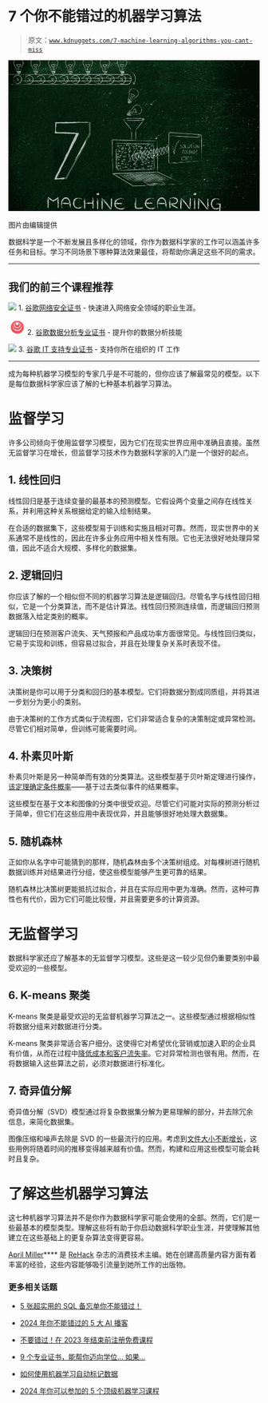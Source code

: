 # 7 个你不能错过的机器学习算法

> 原文：[`www.kdnuggets.com/7-machine-learning-algorithms-you-cant-miss`](https://www.kdnuggets.com/7-machine-learning-algorithms-you-cant-miss)

![7 个你不能错过的机器学习算法](img/b5b53aae77d873680c1923cb74073127.png)

图片由编辑提供

数据科学是一个不断发展且多样化的领域，你作为数据科学家的工作可以涵盖许多任务和目标。学习不同场景下哪种算法效果最佳，将帮助你满足这些不同的需求。

* * *

## 我们的前三个课程推荐

![](img/0244c01ba9267c002ef39d4907e0b8fb.png) 1\. [谷歌网络安全证书](https://www.kdnuggets.com/google-cybersecurity) - 快速进入网络安全领域的职业生涯。

![](img/e225c49c3c91745821c8c0368bf04711.png) 2\. [谷歌数据分析专业证书](https://www.kdnuggets.com/google-data-analytics) - 提升你的数据分析技能

![](img/0244c01ba9267c002ef39d4907e0b8fb.png) 3\. [谷歌 IT 支持专业证书](https://www.kdnuggets.com/google-itsupport) - 支持你所在组织的 IT 工作

* * *

成为每种机器学习模型的专家几乎是不可能的，但你应该了解最常见的模型。以下是每位数据科学家应该了解的七种基本机器学习算法。

# 监督学习

许多公司倾向于使用监督学习模型，因为它们在现实世界应用中准确且直接。虽然无监督学习在增长，但监督学习技术作为数据科学家的入门是一个很好的起点。

## 1\. 线性回归

线性回归是基于连续变量的最基本的预测模型。它假设两个变量之间存在线性关系，并利用这种关系根据给定的输入绘制结果。

在合适的数据集下，这些模型易于训练和实施且相对可靠。然而，现实世界中的关系通常不是线性的，因此在许多业务应用中相关性有限。它也无法很好地处理异常值，因此不适合大规模、多样化的数据集。

## 2\. 逻辑回归

你应该了解的一个相似但不同的机器学习算法是逻辑回归。尽管名字与线性回归相似，它是一个分类算法，而不是估计算法。线性回归预测连续值，而逻辑回归预测数据落入给定类别的概率。

逻辑回归在预测客户流失、天气预报和产品成功率方面很常见。与线性回归类似，它易于实现和训练，但容易过拟合，并且在处理复杂关系时表现不佳。

## 3\. 决策树

决策树是你可以用于分类和回归的基本模型。它们将数据分割成同质组，并将其进一步划分为更小的类别。

由于决策树的工作方式类似于流程图，它们非常适合复杂的决策制定或异常检测。尽管它们相对简单，但训练可能需要时间。

## 4\. 朴素贝叶斯

朴素贝叶斯是另一种简单而有效的分类算法。这些模型基于贝叶斯定理进行操作，[该定理确定条件概率](https://www.investopedia.com/terms/b/bayes-theorem.asp)——基于过去类似事件的结果概率。

这些模型在基于文本和图像的分类中很受欢迎。尽管它们可能对实际的预测分析过于简单，但它们在这些应用中表现优异，并且能够很好地处理大数据集。

## 5\. 随机森林

正如你从名字中可能猜到的那样，随机森林由多个决策树组成。对每棵树进行随机数据训练并对结果进行分组，使这些模型能够产生更可靠的结果。

随机森林比决策树更能抵抗过拟合，并且在实际应用中更为准确。然而，这种可靠性也有代价，因为它们可能比较慢，并且需要更多的计算资源。

# 无监督学习

数据科学家还应了解基本的无监督学习模型。这些是这一较少见但仍重要类别中最受欢迎的一些模型。

## 6\. K-means 聚类

K-means 聚类是最受欢迎的无监督机器学习算法之一。这些模型通过根据相似性将数据分组来对数据进行分类。

K-means 聚类非常适合客户细分。这使得它对希望优化营销或加速入职的企业具有价值，从而在过程中[降低成本和客户流失率](https://www.connectpointz.com/blog/speed-up-customer-onboarding-process)。它对异常检测也很有用。然而，在将数据输入这些算法之前，必须对数据进行标准化。

## 7\. 奇异值分解

奇异值分解（SVD）模型通过将复杂数据集分解为更易理解的部分，并去除冗余信息，来简化数据集。

图像压缩和噪声去除是 SVD 的一些最流行的应用。考虑到[文件大小不断增长](https://arxiv.org/ftp/arxiv/papers/2107/2107.03272.pdf#:~:text=We%20find%20that%20the%20average,influences%20in%20the%20size%20distributions.)，这些用例将随着时间的推移变得越来越有价值。然而，构建和应用这些模型可能会耗时且复杂。

# 了解这些机器学习算法

这七种机器学习算法并不是你作为数据科学家可能会使用的全部。然而，它们是一些最基本的模型类型。理解这些将有助于你启动数据科学职业生涯，并使理解其他建立在这些基础上的更复杂算法变得更容易。

**[](https://www.linkedin.com/in/april-j-miller/)**[April Miller](https://www.linkedin.com/in/april-j-miller/)**** 是 [ReHack](https://rehack.com/) 杂志的消费技术主编。她在创建高质量内容方面有着丰富的经验，这些内容能够吸引流量到她所工作的出版物。

### 更多相关话题

+   [5 张超实用的 SQL 备忘单你不能错过！](https://www.kdnuggets.com/5-super-helpful-sql-cheat-sheets-you-cant-miss)

+   [2024 年你不能错过的 5 大 AI 播客](https://www.kdnuggets.com/top-5-ai-podcasts-you-cant-miss-in-2024)

+   [不要错过！在 2023 年结束前注册免费课程](https://www.kdnuggets.com/dont-miss-out-enroll-in-free-courses-before-2023-ends)

+   [9 个专业证书，能帮你迈向学位… 如果…](https://www.kdnuggets.com/9-professional-certificates-that-can-take-you-onto-a-degree-if-you-really-want-to)

+   [如何使用机器学习自动标记数据](https://www.kdnuggets.com/2022/02/machine-learning-automatically-label-data.html)

+   [2024 年你可以参加的 5 个顶级机器学习课程](https://www.kdnuggets.com/5-top-machine-learning-courses-you-can-take-in-2024)
